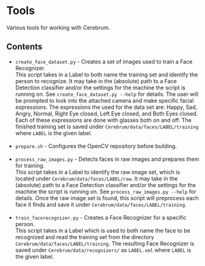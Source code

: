 # Tools
Various tools for working with Cerebrum.

## Contents
- `create_face_dataset.py` - Creates a set of images used to train a Face Recognizer.<br/>
  This script takes in a Label to both name the training set and identify the person to recognize.
  It may take in the (absolute) path to a Face Detection classifier and/or the settings for the machine the script is running on.
  See `create_face_dataset.py --help` for details.
  The user will be prompted to look into the attached camera and make specific facial expressions.
  The expressions the used for the data set are: Happy, Sad, Angry, Normal, Right Eye closed, Left Eye closed, and Both Eyes closed.
  Each of these expressions are done with glasses both on and off.
  The finished training set is saved under `Cerebrum/data/faces/LABEL/training` where `LABEL` is the given label.<br/><br/>
- `prepare.sh` - Configures the OpenCV repository before building.<br/><br/>
- `process_raw_images.py` - Detects faces in raw images and prepares them for training.<br/>
  This script takes in a Label to identify the raw image set, which is located under `Cerebrum/data/faces/LABEL/raw`.
  It may take in the (absolute) path to a Face Detection classifier and/or the settings for the machine the script is running on.
  See `process_raw_images.py --help` for details.
  Once the raw image set is found, this script will preprocess each face it finds and save it under `Cerebrum/data/faces/LABEL/training`.
  <br/><br/>
- `train_facerecognizer.py` - Creates a Face Recognizer for a specific person.<br/>
  This script takes in a Label which is used to both name the face to be recognized and read the training set from the directory `Cerebrum/data/faces/LABEL/training`.
  The resulting Face Recognizer is saved under `Cerebrum/data/recognizers/` as `LABEL.xml` where `LABEL` is the given label.<br/><br/>
